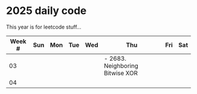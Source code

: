# 2025 daily code

This year is for leetcode stuff...

| Week # | Sun | Mon | Tue | Wed | Thu | Fri | Sat |
|--------|-----|-----|-----|-----|-----|-----|-----|
| 03     |     |     |     |     | - 2683. Neighboring Bitwise XOR | | |
| 04     |     |     |     |     |     |     |     |
